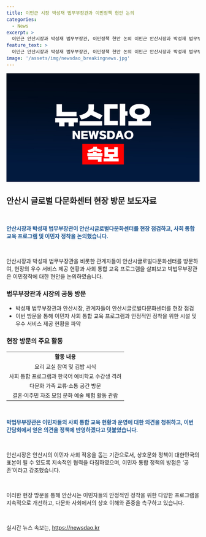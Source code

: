 ```yaml
---
title: 이민근 시장 박성재 법무부장관과 이민정책 현안 논의
categories:
  - News
excerpt: >
  이민근 안산시장과 박성재 법무부장관, 이민정책 현안 논의 이민근 안산시장과 박성재 법무부장관이 안산시글로벌다문화센터를 방문하여 이민자 사회 통합 교육 현황을 점검했다. 박 장관은 이민자들의 안정적인 정착을 돕는 시설과 서비스를 견학하고, 현장의 의견을 청취하는 간담회를 진행했다. 또한, 다문화 가족 교류·소통 공간을 방문하고, 현장 종사자 및 사회통합 프로그램에 참여한 이민자들과의 대화를 나누었다. 함께 김밥을 만들고 시식하는 등 소규모 행사를 통해 이민자들과 소통하며 현장의 어려움을 공유했다.
feature_text: >
  이민근 안산시장과 박성재 법무부장관, 이민정책 현안 논의 이민근 안산시장과 박성재 법무부장관이 안산시글로벌다문화센터를 방문하여 이민자 사회 통합 교육 현황을 점검했다. 박 장관은 이민자들의 안정적인 정착을 돕는 시설과 서비스를 견학하고, 현장의 의견을 청취하는 간담회를 진행했다. 또한, 다문화 가족 교류·소통 공간을 방문하고, 현장 종사자 및 사회통합 프로그램에 참여한 이민자들과의 대화를 나누었다. 함께 김밥을 만들고 시식하는 등 소규모 행사를 통해 이민자들과 소통하며 현장의 어려움을 공유했다.
image: '/assets/img/newsdao_breakingnews.jpg'
---
```


<p><img src="/assets/img/newsdao_breakingnews.jpg" alt="koreaapp 속보" /></p>

<h2 data-ke-size="size26">안산시 글로벌 다문화센터 현장 방문 보도자료</h2>

<p data-ke-size="size16">&nbsp;</p>

<p data-ke-size="size16"><b><span style="color: #1a5490;">안산시장과 박성재 법무부장관이 안산시글로벌다문화센터를 현장 점검하고, 사회 통합 교육 프로그램 및 이민자 정착을 논의했습니다.</span></b></p>

<p data-ke-size="size16">&nbsp;</p>

<p data-ke-size="size16">안산시장과 박성재 법무부장관을 비롯한 관계자들이 안산시글로벌다문화센터를 방문하여, 현장의 우수 서비스 제공 현황과 사회 통합 교육 프로그램을 살펴보고 박법무부장관은 이민정착에 대한 현안을 논의하였습니다.</p>

<h3 data-ke-size="size23">법무부장관과 시장의 공동 방문</h3>

<ul>
<li>박성재 법무부장관과 안산시장, 관계자들이 안산시글로벌다문화센터를 현장 점검</li>
<li>이번 방문을 통해 이민자 사회 통합 교육 프로그램과 안정적인 정착을 위한 시설 및 우수 서비스 제공 현황을 파악</li>
</ul>

<h3 data-ke-size="size23">현장 방문의 주요 활동</h3>

<table style="width: 100%;">
<tbody>
<tr>
<td style="text-align: center; height: 17px;"><b>활동 내용</b></td>
</tr>
<tr>
<td style="text-align: center; height: 17px;">요리 교실 참여 및 김밥 시식</td>
</tr>
<tr>
<td style="text-align: center; height: 17px;">사회 통합 프로그램과 한국어 예비학교 수강생 격려</td>
</tr>
<tr>
<td style="text-align: center; height: 17px;">다문화 가족 교류·소통 공간 방문</td>
</tr>
<tr>
<td style="text-align: center; height: 17px;">결혼·이주민 자조 모임 문화 예술 체험 활동 관람</td>
</tr>
</tbody>
</table>

<p data-ke-size="size16">&nbsp;</p>

<p data-ke-size="size16"><b><span style="color: #1a5490;">박법무부장관은 이민자들의 사회 통합 교육 현황과 운영에 대한 의견을 청취하고, 이번 간담회에서 얻은 의견을 정책에 반영하겠다고 덧붙였습니다.</span></b></p>

<p data-ke-size="size16">&nbsp;</p>

<p data-ke-size="size16">안산시장은 안산시의 이민자 사회 적응을 돕는 기관으로서, 상호문화 정책이 대한민국의 표본이 될 수 있도록 지속적인 협력을 다짐하였으며, 이민자 통합 정책의 방점은 ‘공존’이라고 강조했습니다.</p>

<p data-ke-size="size16">&nbsp;</p>

<p data-ke-size="size16">이러한 현장 방문을 통해 안산시는 이민자들의 안정적인 정착을 위한 다양한 프로그램을 지속적으로 개선하고, 다문화 사회에서의 상호 이해와 존중을 촉구하고 있습니다.</p>

<p data-ke-size="size16"><br></p>
실시간 뉴스 속보는, <a href="https://newsdao.kr" rel="dofollow">https://newsdao.kr</a>


